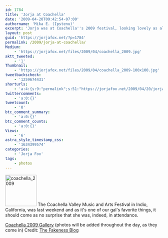 ```yaml
---
id: 1784
title: 'Jorja at Coachella'
date: '2009-04-20T09:42:54-07:00'
authorname: 'Mika E. (Ipstenu)'
excerpt: 'Jorja was at Coachella''s 2009 festival, looking lovely as always. The photo gallery will be updated as more pictures come in.  Photos will be added throughout the day as they come in!'
layout: post
guid: 'https://jorjafox.net/?p=1784'
permalink: /2009/jorja-at-coachella/
Medium:
    - 'https://jorjafox.net/files/2009/04/coachella_2009.jpg'
aktt_tweeted:
    - '1'
Thumbnail:
    - 'https://jorjafox.net/files/2009/04/coachella_2009-100x100.jpg'
tweetbackscheck:
    - '1259674431'
shorturls:
    - 'a:4:{s:9:"permalink";s:51:"https://jorjafox.net/2009/04/20/jorja-at-coachella/";s:7:"tinyurl";s:25:"http://tinyurl.com/chdvf5";s:4:"isgd";s:18:"http://is.gd/53SWJ";s:5:"bitly";s:20:"http://bit.ly/6dI2jQ";}'
twittercomments:
    - 'a:0:{}'
tweetcount:
    - '0'
btc_comment_summary:
    - 'a:0:{}'
btc_comment_counts:
    - 'a:0:{}'
Views:
    - '6'
astra_style_timestamp_css:
    - '1634399574'
categories:
    - 'Jorja Fox'
tags:
    - photos
---
```


<img src="//static.jorjafox.net/wordpress/2009/04/coachella_2009-100x100.jpg" alt="coachella_2009" title="coachella_2009" width="100" height="100" class="alignleft size-thumbnail wp-image-1785" /> The Coachella Valley Music and Arts Festival in Indio, California, was last weekend and as it's one of our gal's favorite things, it should come as no surprise that she was, indeed, in attendance.

<a href="https://jorjafox.net/gallery/pub/concerts/20090417-coachella">Coachella 2009 Gallery</a> (photos will be added throughout the day, as they come in)
Credit: <a href="http://thefakenessblog.blogspot.com/2009/04/coachella-music-festival.html">The Fakeness Blog</a>
